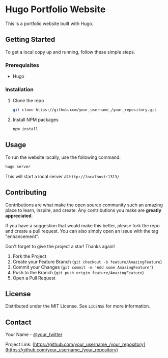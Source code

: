 # Hugo Portfolio Website

This is a portfolio website built with Hugo.

## Getting Started

To get a local copy up and running, follow these simple steps.

### Prerequisites

* Hugo

### Installation

1. Clone the repo

   ```sh
   git clone https://github.com/your_username_/your_repository.git
   ```

2. Install NPM packages

   ```sh
   npm install
   ```

## Usage

To run the website locally, use the following command:

```sh
hugo server
```

This will start a local server at `http://localhost:1313/`.

## Contributing

Contributions are what make the open source community such an amazing place to learn, inspire, and create. Any contributions you make are **greatly appreciated**.

If you have a suggestion that would make this better, please fork the repo and create a pull request. You can also simply open an issue with the tag "enhancement".

Don't forget to give the project a star! Thanks again!

1. Fork the Project
2. Create your Feature Branch (`git checkout -b feature/AmazingFeature`)
3. Commit your Changes (`git commit -m 'Add some AmazingFeature'`)
4. Push to the Branch (`git push origin feature/AmazingFeature`)
5. Open a Pull Request

## License

Distributed under the MIT License. See `LICENSE` for more information.

## Contact

Your Name - [@your_twitter](https://twitter.com/your_twitter)

Project Link: [https://github.com/your_username_/your_repository](https://github.com/your_username_/your_repository)
